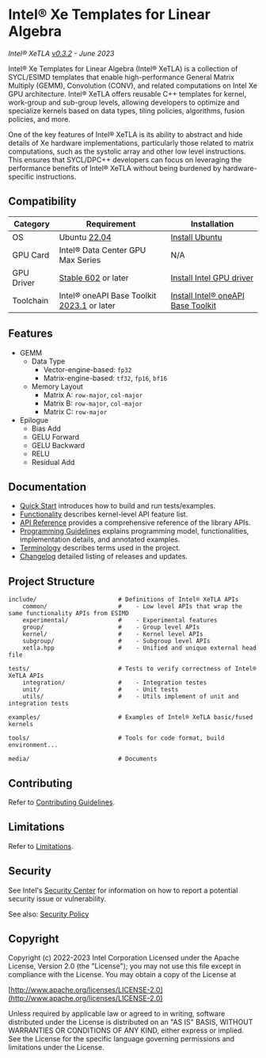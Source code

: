 # Intel® Xe Templates for Linear Algebra

_Intel® XeTLA [v0.3.2](/CHANGELOG.md) - June 2023_

Intel® Xe Templates for Linear Algebra (Intel® XeTLA) is a collection of SYCL/ESIMD templates that enable high-performance General Matrix Multiply (GEMM), Convolution (CONV), and related computations on Intel Xe GPU architecture. Intel® XeTLA offers reusable C++ templates for kernel, work-group and sub-group levels, allowing developers to optimize and specialize kernels based on data types, tiling policies, algorithms, fusion policies, and more. 

One of the key features of Intel® XeTLA is its ability to abstract and hide details of Xe hardware implementations, particularly those related to matrix computations, such as the systolic array and other low level instructions. This ensures that SYCL/DPC++ developers can focus on leveraging the performance benefits of Intel® XeTLA without being burdened by hardware-specific instructions.

<!-- @cond -->
## Compatibility

  |Category|Requirement|Installation|
  |-|-|-|
  |OS|Ubuntu [22.04](http://releases.ubuntu.com/22.04/)| [Install Ubuntu](https://ubuntu.com/tutorials)|
  |GPU Card | Intel® Data Center GPU Max Series |N/A|
  |GPU Driver | [Stable 602](https://dgpu-docs.intel.com/releases/stable_602_20230323.html) or later|[Install Intel GPU driver](https://dgpu-docs.intel.com/installation-guides/index.html#intel-data-center-gpu-max-series)|
  |Toolchain |Intel® oneAPI Base Toolkit [2023.1](https://www.intel.com/content/www/us/en/developer/tools/oneapi/base-toolkit-download.html) or later|[Install Intel® oneAPI Base Toolkit](https://www.intel.com/content/www/us/en/developer/tools/oneapi/base-toolkit-download.html)|

<!-- @endcond -->

## Features

- GEMM
  - Data Type
    - Vector-engine-based: `fp32`
    - Matrix-engine-based: `tf32`, `fp16`, `bf16`
  - Memory Layout
    - Matrix A: `row-major`, `col-major`
    - Matrix B: `row-major`, `col-major`
    - Matrix C: `row-major`
- Epilogue
  - Bias Add
  - GELU Forward
  - GELU Backward
  - RELU
  - Residual Add

<!-- @cond -->

## Documentation

- [Quick Start](/media/docs/quick_start.md) introduces how to build and run tests/examples.
- [Functionality](/media/docs/functionality.md) describes kernel-level API feature list.
- [API Reference](https://intel.github.io/xetla) provides a comprehensive reference of the library APIs.
- [Programming Guidelines](/media/docs/programming_guidelines.md) explains programming model, functionalities, implementation details, and annotated examples.
- [Terminology](/media/docs/terminology.md) describes terms used in the project.
- [Changelog](/CHANGELOG.md) detailed listing of releases and updates.
 
## Project Structure

```
include/                       # Definitions of Intel® XeTLA APIs
    common/                    #    - Low level APIs that wrap the same functionality APIs from ESIMD
    experimental/              #    - Experimental features
    group/                     #    - Group level APIs 
    kernel/                    #    - Kernel level APIs
    subgroup/                  #    - Subgroup level APIs
    xetla.hpp                  #    - Unified and unique external head file

tests/                         # Tests to verify correctness of Intel® XeTLA APIs
    integration/               #    - Integration testes
    unit/                      #    - Unit tests
    utils/                     #    - Utils implement of unit and integration tests

examples/                      # Examples of Intel® XeTLA basic/fused kernels

tools/                         # Tools for code format, build environment...

media/                         # Documents
```

## Contributing

Refer to [Contributing Guidelines](/CONTRIBUTING.md).


## Limitations

Refer to [Limitations](/media/docs/limitations.md).

<!-- @endcond -->

## Security

See Intel's [Security Center](https://www.intel.com/content/www/us/en/security-center/default.html)
for information on how to report a potential security issue or vulnerability.

See also: [Security Policy](/SECURITY.md)

## Copyright

Copyright (c) 2022-2023 Intel Corporation
Licensed under the Apache License, Version 2.0 (the "License");
you may not use this file except in compliance with the License.
You may obtain a copy of the License at

  [http://www.apache.org/licenses/LICENSE-2.0](http://www.apache.org/licenses/LICENSE-2.0)

Unless required by applicable law or agreed to in writing, software
distributed under the License is distributed on an "AS IS" BASIS,
WITHOUT WARRANTIES OR CONDITIONS OF ANY KIND, either express or implied.
See the License for the specific language governing permissions and
limitations under the License.

